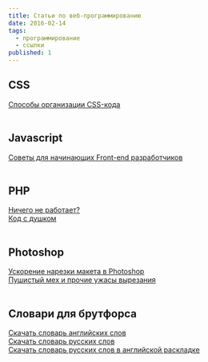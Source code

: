 ```yaml
---
title: Статьи по веб-программированию
date: 2016-02-14
tags:
  - программирование
  - ссылки
published: 1
---
```


<h2>CSS</h2>
<a href="https://habrahabr.ru/post/256109/">Способы организации CSS-кода</a><br>
<br>
<h2>Javascript</h2>
<a href="https://habrahabr.ru/post/172751/">Советы для начинающих Front-end разработчиков</a><br>
<br>
<h2>PHP</h2>
<a href="http://phpfaq.ru/debug">Ничего не работает?</a><br>
<a href="https://habrahabr.ru/post/169139/">Код с душком</a><br>
<br>
<h2>Photoshop</h2>
<a href="https://habrahabr.ru/post/45948/">Ускорение нарезки макета в Photoshop</a><br>
<a href="http://nowa.cc/showthread.php?t=18026">Пушистый мех и прочие ужасы вырезания</a><br>
<br>
<h2>Словари для брутфорса</h2>
<a href="{{ '/i/en.zip' | url }}">Скачать словарь английских слов</a><br>
<a href="{{ '/i/ru.zip' | url }}">Скачать словарь русских слов</a><br>
<a href="{{ '/i/rus_eng.zip' | url }}">Скачать словарь русских слов в английской раскладке</a><br>